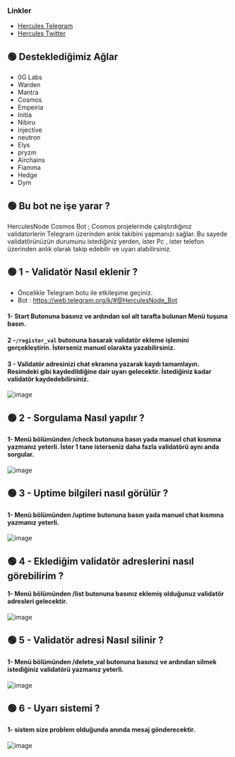 ### Linkler
 * [Hercules Telegram](https://t.me/HerculesNode)
 * [Hercules Twitter](https://twitter.com/Herculesnode)


## 🟢 Desteklediğimiz Ağlar

- 0G Labs
- Warden
- Mantra
- Cosmos
- Empeiria
- Initia
- Nibiru
- injective
- neutron
- Elys
- pryzm
- Airchains
- Fiamma
- Hedge
- Dym

## 🟢 Bu bot ne işe yarar ?

HerculesNode Cosmos Bot ; Cosmos projelerinde çalıştırdığınız validatorlerin Telegram üzerinden anlık takibini yapmanızı sağlar. Bu sayede validatörünüzün durumunu istediğiniz yerden, ister Pc , ister telefon üzerinden anlık olarak takip edebilir ve uyarı alabilirsiniz.

## 🟢 1 - Validatör Nasıl eklenir ?

- Öncelikle Telegram botu ile etkileşime geçiniz.
- Bot : https://web.telegram.org/k/#@HerculesNode_Bot

#### 1- Start Butonuna basınız ve ardından sol alt tarafta bulunan Menü tuşuna basın. 
#### 2 -`/register_val` butonuna basarak validatör ekleme işlemini gerçekleştirin. İsterseniz manuel olarakta yazabilirsiniz. 
#### 3 - Validatör adresinizi chat ekranına yazarak kaydı tamamlayın. Resimdeki gibi kaydedildiğine dair uyarı gelecektir. İstediğiniz kadar validatör kaydedebilirsiniz. 

![image](https://github.com/user-attachments/assets/f3aa1f64-8c60-4487-85f7-e611e19be8ad)


## 🟢 2 - Sorgulama Nasıl yapılır ?

#### 1- Menü bölümünden /check butonuna basın yada manuel chat kısmına yazmanız yeterli. İster 1 tane isterseniz daha fazla validatörü aynı anda sorgular.

![image](https://github.com/user-attachments/assets/a6cf5ec3-495a-4a57-9754-2305e01ba579)

## 🟢 3 - Uptime bilgileri nasıl görülür ?

#### 1- Menü bölümünden /uptime butonuna basın yada manuel chat kısmına yazmanız yeterli. 

![image](https://github.com/user-attachments/assets/8584e600-171d-4fa1-9846-486f6952bdb6)


## 🟢 4 - Eklediğim validatör adreslerini nasıl görebilirim ?

#### 1- Menü bölümünden /list butonuna basınız eklemiş olduğunuz validatör adresleri gelecektir.

![image](https://github.com/user-attachments/assets/108aec47-d8ff-4eae-bdbf-f2698ddc093d)


## 🟢 5 - Validatör adresi Nasıl silinir ?

#### 1- Menü bölümünden /delete_val butonuna basınız ve ardından silmek istediğiniz validatörü yazmanız yeterli.

![image](https://github.com/user-attachments/assets/f17d51f4-ad74-4cc1-b18b-98f120e683c2)

## 🟢 6 - Uyarı sistemi ?

#### 1- sistem size problem olduğunda anında mesaj gönderecektir. 

![image](https://github.com/user-attachments/assets/5dc253a5-4c34-441d-8785-24d8ff5f702a)



